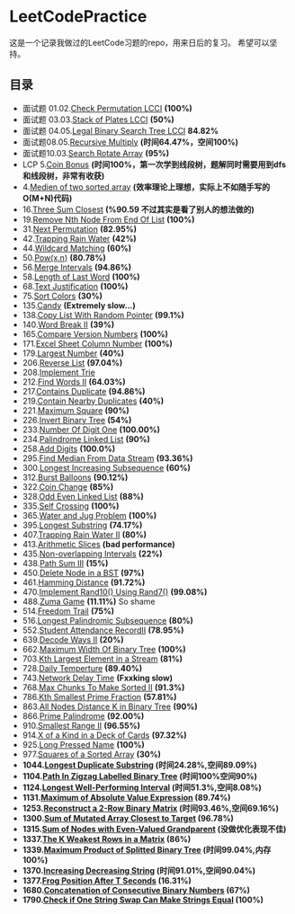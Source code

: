 # LeetCodePractice
这是一个记录我做过的LeetCode习题的repo，用来日后的复习。
希望可以坚持。
## 目录
- 面试题 01.02.[Check Permutation LCCI](CheckPermutation.cpp) <b>(100%)</b>
- 面试题 03.03.[Stack of Plates LCCI](StackOfPlates.cpp) <b>(50%)</b>
- 面试题 04.05.[Legal Binary Search Tree LCCI](IsValidSubBST.cpp) <b>84.82%</b>
- 面试题08.05.[Recursive Multiply](RecursiveMultiply.cpp) <b>(时间64.47%，空间100%)</b>
- 面试题10.03.[Search Rotate Array](SearchRotateArray.cpp) <b>(95%)</b>
- LCP 5.[Coin Bonus](CoinBonus.cpp) <b>(时间100%，第一次学到线段树，题解同时需要用到dfs和线段树，非常有收获)</b>
- 4.[Medien of two sorted array](MedienOfTwoSortedArray.cpp) <b>(效率理论上理想，实际上不如随手写的O(M+N)代码)</b>
- 16.[Three Sum Closest](ThreeSumClosest.cpp) <b>(%90.59 不过其实是看了别人的想法做的)</b>
- 19.[Remove Nth Node From End Of List](RemoveNthNodeFromEndOfList.cpp) <b>(100%)</b>
- 31.[Next Permutation](nextPermutation.cpp) <b>(82.95%)</b>
- 42.[Trapping Rain Water](Trap.cpp) <b>(42%)</b>
- 44.[Wildcard Matching](WildcardMatching.cpp) <b>(60%)</b>
- 50.[Pow(x,n)](Powx&n.cpp) <b>(80.78%)</b>
- 56.[Merge Intervals](merge.cpp) <b>(94.86%)</b>
- 58.[Length of Last Word](lengthOfLastWord.cpp) <b>(100%)</b>
- 68.[Text Justification](FullJusitify.cpp) <b>(100%)</b>
- 75.[Sort Colors](SortColor.cpp) <b>(30%)</b>
- 135.[Candy](candy.cpp) <b>(Extremely slow...)</b>
- 138.[Copy List With Random Pointer](CopyListWithRandomPointer.cpp) <b>(99.1%)</b>
- 140.[Word Break II](WordBreak.cpp) <b>(39%)</b>
- 165.[Compare Version Numbers](CompareVersion.cpp) <b>(100%)</b>
- 171.[Excel Sheet Column Number](ExcelSheetColumnNumber.cpp) <b>(100%)</b>
- 179.[Largest Number](LargestNumber.cpp) <b>(40%)</b>
- 206.[Reverse List](ReverseList.cpp) <b>(97.04%)</b>
- 208.[Implement Trie](ImplementTrie.cpp)
- 212.[Find Words II](FindWordsII.cpp) <b>(64.03%)</b>
- 217.[Contains Duplicate](ContainsDuplicate.cpp) <b>(94.86%)</b>
- 219.[Contain Nearby Duplicates](ContainNearbyDuplicate.cpp) <b>(40%)</b>
- 221.[Maximum Square](MaximumSquare.cpp) <b>(90%)</b>
- 226.[Invert Binary Tree](InvertTree.cpp) <b>(54%)</b>
- 233.[Number Of Digit One](NumberOfDigitOne.cpp) <b>(100.00%)</b>
- 234.[Palindrome Linked List](IsPalindrome.cpp) <b>(90%)</b>
- 258.[Add Digits](AddDigits.cpp) <b>(100.0%)</b>
- 295.[Find Median From Data Stream](FindMedianFromDaraStream.cpp) <b>(93.36%)</b>
- 300.[Longest Increasing Subsequence](LengthOfLIS) <b>(60%)</b>
- 312.[Burst Balloons](BurstBolloons.cpp) <b>(90.12%)</b>
- 322.[Coin Change](CoinChange.cpp) <b>(85%)</b>
- 328.[Odd Even Linked List](OddEvenList.cpp) <b>(88%)</b>
- 335.[Self Crossing](SelfCrossing.cpp)  <b>(100%)</b>
- 365.[Water and Jug Problem](WaterAndJugProblem.cpp) <b>(100%)</b>
- 395.[Longest Substring](LongestSubsrting.cpp) <b>(74.17%)</b>
- 407.[Trapping Rain Water II](TrapRainWater.cpp) <b>(80%)</b>
- 413.[Arithmetic Slices](NumberOfArithmeticSlices.cpp) <b>(bad performance)</b>
- 435.[Non-overlapping Intervals](EraseOverlapIntervals.cpp) <b>(22%)</b>
- 438.[Path Sum III](PathSumIII.cpp) <b>(15%)</b>
- 450.[Delete Node in a BST](DeleteNode.cpp) <b>(97%)</b>
- 461.[Hamming Distance](HammingDistance.cpp) <b>(91.72%)</b>
- 470.[Implement Rand10() Using Rand7()](ImplementRand10()UsingRand7().cpp) <b>(99.08%)</b>
- 488.[Zuma Game](ZumaGame.cpp) <b>(11.11%)</b> So shame
- 514.[Freedom Trail](FindRotateSteps.cpp) <b>(75%)</b>
- 516.[Longest Palindromic Subsequence](LongestPalindromeSbseq.cpp) <b>(80%)</b>
- 552.[Student Attendance RecordII](StudentAttendanceRecordII.cpp) <b>(78.95%)</b>
- 639.[Decode Ways II](NumDecodingsII.cpp) <b>(20%)</b>
- 662.[Maximum Width Of Binary Tree](MaximumWidthOfBinaryTree.cpp) <b>(100%)</b>
- 703.[Kth Largest Element in a Stream](KthLargest.cpp) <b>(81%)</b>
- 728.[Daily Temperture](DailyTemperature.cpp) <b>(89.40%)</b>
- 743.[Network Delay Time](NetworkDelayTime.cpp) <b>(Fxxking slow)</b>
- 768.[Max Chunks To Make Sorted II](MaxChunksToMakeSortedII.cpp) <b>(91.3%)</b>
- 786.[Kth Smallest Prime Fraction](KthSmallestPrimeFraction.cpp) <b>(57.81%)</b>
- 863.[All Nodes Distance K in Binary Tree](DistanceK.cpp) <b>(90%)</b>
- 866.[Prime Palindrome](PrimePalindrome.cpp) <b>(92.00%)</b>
- 910.[Smallest Range II](SmallestRangeII.cpp) <b>(96.55%)</b>
- 914.[X of a Kind in a Deck of Cards](XofaKindinaDeckofCards.cpp) <b>(97.32%)</b>
- 925.[Long Pressed Name](LongPressName.cpp) <b>(100%)</b>
- 977.[Squares of a Sorted Array](SortedSquare.cpp) <b>(30%)
- 1044.[Longest Duplicate Substring](LongestDubSubstring.cpp) <b>(时间24.28%,空间89.09%)</b>
- 1104.[Path In Zigzag Labelled Binary Tree](PathInZigZagTree.cpp) <b>(时间100%空间90%)</b>
- 1124.[Longest Well-Performing Interval](longestWPI.cpp) <b>(时间51.3%,空间8.08%)</b>
- 1131.[Maximum of Absolute Value Expression](MaxAbsValExpr.cpp) <b>(89.74%)</b>
- 1253.[Reconstruct a 2-Row Binary Matrix](reconstructMatrix.cpp) <b>(时间93.46%,空间69.16%)</b>
- 1300.[Sum of Mutated Array Closest to Target](FindBestValue.cpp) <b>(96.78%)</b>
- 1315.[Sum of Nodes with Even-Valued Grandparent](SumEvenGrandparent.cpp) <b>(没做优化表现不佳)</b>
- 1337.[The K Weakest Rows in a Matrix](KWeakestRows.cpp) <b>(86%)</b>
- 1339.[Maximum Product of Splitted Binary Tree](MaxProduct.cpp) <b>(时间99.04%,内存100%)</b>
- 1370.[Increasing Decreasing String](SortString.cpp) <b>(时间91.01%,空间90.04%)</b>
- 1377.[Frog Position After T Seconds](FrogPosition.cpp) <b>(16.31%)</b>
- 1680.[Concatenation of Consecutive Binary Numbers](ConcatenatedBinary.cpp) <b>(67%)</b>
- 1790.[Check if One String Swap Can Make Strings Equal](AreAlmostEqual.cpp) <b>(100%)</b>